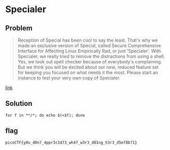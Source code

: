 # Specialer
## Problem
> Reception of Special has been cool to say the least. That's why we made an exclusive version of Special, called Secure Comprehensive Interface for Affecting Linux Empirically Rad, or just 'Specialer'. With Specialer, we really tried to remove the distractions from using a shell. Yes, we took out spell checker because of everybody's complaining. But we think you will be excited about our new, reduced feature set for keeping you focused on what needs it the most. Please start an instance to test your very own copy of Specialer.

[link](https://play.picoctf.org/practice/challenge/378)
## Solution
```shell
for f in **/*; do echo $(<$f); done
```
## flag
`picoCTF{y0u_d0n7_4ppr3c1473_wh47_w3r3_d01ng_h3r3_d5ef8b71}`
